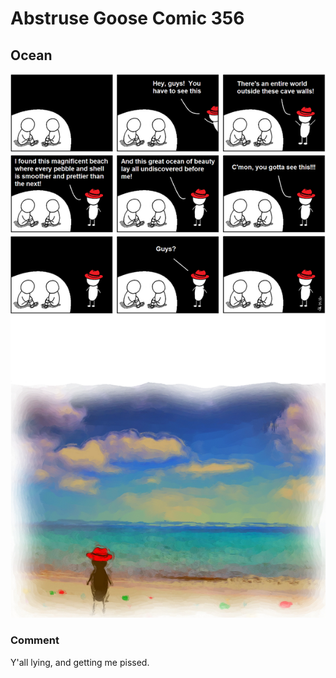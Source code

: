 # Abstruse Goose Comic 356
## Ocean

![image](all_he_asks_is_that_we_look.png)
### Comment
Y'all lying, and getting me pissed.
